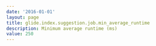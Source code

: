 ```yaml
---
date: '2016-01-01'
layout: page
title: glide.index.suggestion.job.min_average_runtime
description: Minimum average runtime (ms)
value: 250
---
```

